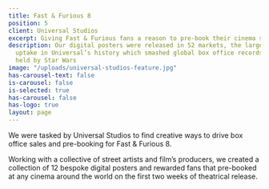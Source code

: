 ```yaml
---
title: Fast & Furious 8
position: 5
client: Universal Studios
excerpt: Giving Fast & Furious fans a reason to pre-book their cinema seat
description: Our digital posters were released in 52 markets, the largest film promotion
  uptake in Universal’s history which smashed global box office records, previously
  held by Star Wars
image: "/uploads/universal-studios-feature.jpg"
has-carousel-text: false
is-carousel: false
is-selected: true
has-carousel: false
has-logo: true
layout: page
---
```


We were tasked by Universal Studios to find creative ways to drive box office sales and pre-booking for Fast & Furious 8.

Working with a collective of street artists and film’s producers, we created a collection of 12 bespoke digital posters and rewarded fans that pre-booked at any cinema around the world on the first two weeks of theatrical release.